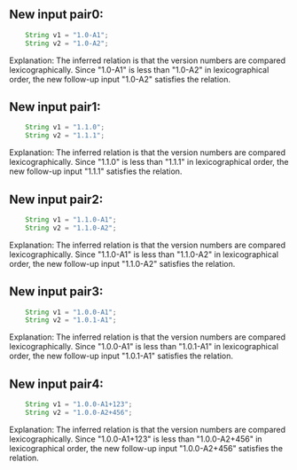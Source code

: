 ## New input pair0:
```java
    String v1 = "1.0-A1";
    String v2 = "1.0-A2";
```
Explanation: The inferred relation is that the version numbers are compared lexicographically. Since "1.0-A1" is less than "1.0-A2" in lexicographical order, the new follow-up input "1.0-A2" satisfies the relation.

## New input pair1:
```java
    String v1 = "1.1.0";
    String v2 = "1.1.1";
```
Explanation: The inferred relation is that the version numbers are compared lexicographically. Since "1.1.0" is less than "1.1.1" in lexicographical order, the new follow-up input "1.1.1" satisfies the relation.

## New input pair2:
```java
    String v1 = "1.1.0-A1";
    String v2 = "1.1.0-A2";
```
Explanation: The inferred relation is that the version numbers are compared lexicographically. Since "1.1.0-A1" is less than "1.1.0-A2" in lexicographical order, the new follow-up input "1.1.0-A2" satisfies the relation.

## New input pair3:
```java
    String v1 = "1.0.0-A1";
    String v2 = "1.0.1-A1";
```
Explanation: The inferred relation is that the version numbers are compared lexicographically. Since "1.0.0-A1" is less than "1.0.1-A1" in lexicographical order, the new follow-up input "1.0.1-A1" satisfies the relation.

## New input pair4:
```java
    String v1 = "1.0.0-A1+123";
    String v2 = "1.0.0-A2+456";
```
Explanation: The inferred relation is that the version numbers are compared lexicographically. Since "1.0.0-A1+123" is less than "1.0.0-A2+456" in lexicographical order, the new follow-up input "1.0.0-A2+456" satisfies the relation.
